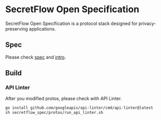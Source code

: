 # SecretFlow Open Specification

SecretFlow Open Specification is a protocol stack designed for privacy-preserving applications.

## Spec

Please check [spec](docs/spec.md) and [intro](docs/intro.md).

## Build

### API Linter

After you modified protos, please check with API Linter.

```bash
go install github.com/googleapis/api-linter/cmd/api-linter@latest
sh secretflow_spec/protos/run_api_linter.sh
```
